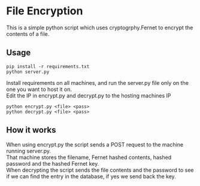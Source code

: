 # File Encryption

This is a simple python script which uses cryptogrphy.Fernet to encrypt the contents of a file.   

## Usage

```
pip install -r requirements.txt
python server.py
```
Install requirements on all machines, and run the server.py file only on the one you want to host it on.  
Edit the IP in encrypt.py and decrypt.py to the hosting machines IP
```
python encrypt.py <file> <pass>
python decrypt.py <file> <pass>
```

## How it works  

When using encrypt.py the script sends a POST request to the machine running server.py.  
That machine stores the filename, Fernet hashed contents, hashed password and the hashed Fernet key.  
When decrypting the script sends the file contents and the password to see if we can find the entry in the database, if yes we send back the key.  
